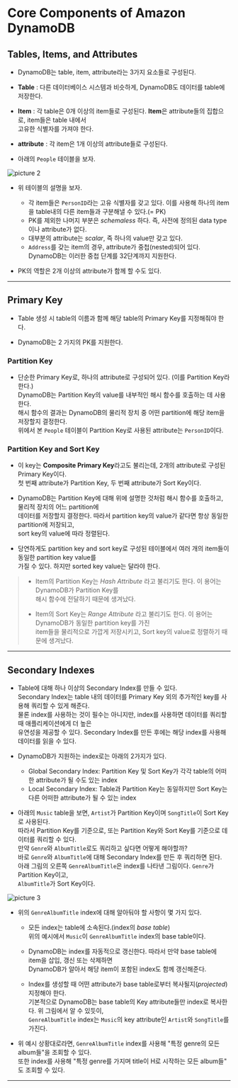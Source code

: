 # Core Components of Amazon DynamoDB

## Tables, Items, and Attributes

- DynamoDB는 table, item, attribute라는 3가지 요소들로 구성된다.

- **Table** : 다른 데이터베이스 시스템과 비슷하게, DynamoDB도 데이터를 table에 저장한다.
- **Item** : 각 table은 0개 이상의 item들로 구성된다. **Item**은 attribute들의 집합으로, item들은 table 내에서  
  고유한 식별자를 가져야 한다.
- **attribute** : 각 item은 1개 이상의 attribute들로 구성된다.

- 아래의 `People` 테이블을 보자.

![picture 2](/images/DYNAMODB_PEOPLE.png)

- 위 테이블의 설명을 보자.

  - 각 item들은 `PersonID`라는 고유 식별자를 갖고 있다. 이를 사용해 하나의 item을 table내의 다른 item들과 구분해낼 수 있다.(= PK)
  - PK를 제외한 나머지 부분은 _schemaless_ 하다. 즉, 사전에 정의된 data type이나 attribute가 없다.
  - 대부분의 attribute는 _scalar_, 즉 하나의 value만 갖고 있다.
  - `Address`를 갖는 item의 경우, attribute가 중첩(nested)되어 있다.  
    DynamoDB는 이러한 중첩 단계를 32단계까지 지원한다.

- PK의 역할은 2개 이상의 attribute가 함께 할 수도 있다.

---

## Primary Key

- Table 생성 시 table의 이름과 함께 해당 table의 Primary Key를 지정해줘야 한다.

- DynamoDB는 2 가지의 PK를 지원한다.

### Partition Key

- 단순한 Primary Key로, 하나의 attribute로 구성되어 있다. (이를 Partition Key라 한다.)  
  DynamoDB는 Partition Key의 value를 내부적인 해시 함수를 호출하는 데 사용한다.  
  해시 함수의 결과는 DynamoDB의 물리적 장치 중 어떤 partition에 해당 item을 저장할지 결정한다.  
  위에서 본 `People` 테이블이 Partition Key로 사용된 attribute는 `PersonID`이다.

### Partition Key and Sort Key

- 이 key는 **Composite Primary Key**라고도 불리는데, 2개의 attribute로 구성된 Primary Key이다.  
  첫 번째 attribute가 Partition Key, 두 번째 attribute가 Sort Key이다.

- DynamoDB는 Partition Key에 대해 위에 설명한 것처럼 해시 함수를 호출하고, 물리적 장치의 어느 partition에  
  데이터를 저장할지 결정한다. 따라서 partition key의 value가 같다면 항상 동일한 partition에 저장되고,  
  sort key의 value에 따라 정렬된다.

- 당연하게도 partition key and sort key로 구성된 테이블에서 여러 개의 item들이 동일한 partition key value를  
  가질 수 있다. 하지만 sorted key value는 달라야 한다.

> - Item의 Partition Key는 _Hash Attribute_ 라고 불리기도 한다. 이 용어는 DynamoDB가 Partition Key를  
>   해시 함수에 전달하기 때문에 생겨났다.
>
> - Item의 Sort Key는 _Range Attribute_ 라고 불리기도 한다. 이 용어는 DynamoDB가 동일한 partition key를 가진  
>   item들을 물리적으로 가깝게 저장시키고, Sort key의 value로 정렬하기 때문에 생겨났다.

---

## Secondary Indexes

- Table에 대해 하나 이상의 Secondary Index를 만들 수 있다.  
  Secondary Index는 table 내의 데이터를 Primary Key 외의 추가적인 key를 사용해 쿼리할 수 있게 해준다.  
  물론 index를 사용하는 것이 필수는 아니지만, index를 사용하면 데이터를 쿼리할 때 애플리케이션에게 더 높은  
  유연성을 제공할 수 있다. Secondary Index를 만든 후에는 해당 index를 사용해 데이터를 읽을 수 있다.

- DynamoDB가 지원하는 index로는 아래의 2가지가 있다.

  - Global Secondary Index: Partition Key 및 Sort Key가 각각 table의 어떠한 attribute가 될 수도 있는 index
  - Local Secondary Index: Table과 Partition Key는 동일하지만 Sort Key는 다른 어떠한 attribute가 될 수 있는 index

- 아래의 `Music` table을 보면, `Artist`가 Partition Key이며 `SongTitle`이 Sort Key로 사용된다.  
  따라서 Partition Key를 기준으로, 또는 Partition Key와 Sort Key를 기준으로 데이터를 쿼리할 수 있다.  
  만약 `Genre`와 `AlbumTitle`로도 쿼리하고 싶다면 어떻게 해야할까?  
  바로 `Genre`와 `AlbumTitle`에 대해 Secondary Index를 만든 후 쿼리하면 된다.  
  아래 그림의 오른쪽 `GenreAlbumTitle`은 index를 나타낸 그림이다. `Genre`가 Partition Key이고,  
  `AlbumTitle`가 Sort Key이다.

![picture 3](/images/DYNAMODB_SECONDARY_INDEX.png)

- 위의 `GenreAlbumTitle` index에 대해 알아둬야 할 사항이 몇 가지 있다.

  - 모든 index는 table에 소속된다.(index의 _base table_)  
    위의 예시에서 `Music`이 `GenreAlbumTitle` index의 base table이다.

  - DynamoDB는 index를 자동적으로 갱신한다. 따라서 만약 base table에 item을 삽입, 갱신 또는 삭제하면  
    DynamoDB가 알아서 해당 item이 포함된 index도 함께 갱신해준다.

  - Index를 생성할 때 어떤 attribute가 base table로부터 복사될지(_projected_) 지정해야 한다.  
    기본적으로 DynamoDB는 base table의 Key attribute들만 index로 복사한다. 위 그림에서 알 수 있듯이,  
    `GenreAlbumTitle` index는 `Music`의 key attribute인 `Artist`와 `SongTitle`를 가진다.

- 위 예시 상황대로라면, `GenreAlbumTitle` index를 사용해 "특정 genre의 모든 album들"을 조회할 수 있다.  
  또한 index를 사용해 "특정 genre를 가지며 title이 H로 시작하는 모든 album들" 도 조회할 수 있다.

---
